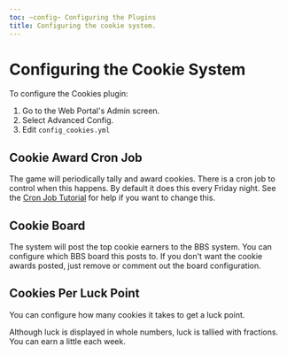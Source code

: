 ```yaml
---
toc: ~config~ Configuring the Plugins
title: Configuring the cookie system.
---
```

# Configuring the Cookie System

To configure the Cookies plugin:

1. Go to the Web Portal's Admin screen.  
2. Select Advanced Config.
3. Edit `config_cookies.yml`

## Cookie Award Cron Job

The game will periodically tally and award cookies.  There is a cron job to control when this happens.  By default it does this every Friday night.  See the [Cron Job Tutorial](http://www.aresmush.com/tutorials/code/configuring-cron) for help if you want to change this.

## Cookie Board

The system will post the top cookie earners to the BBS system.  You can configure which BBS board this posts to.  If you don't want the cookie awards posted, just remove or comment out the board configuration.

## Cookies Per Luck Point

You can configure how many cookies it takes to get a luck point.

Although luck is displayed in whole numbers, luck is tallied with fractions.  You can earn a little each week.